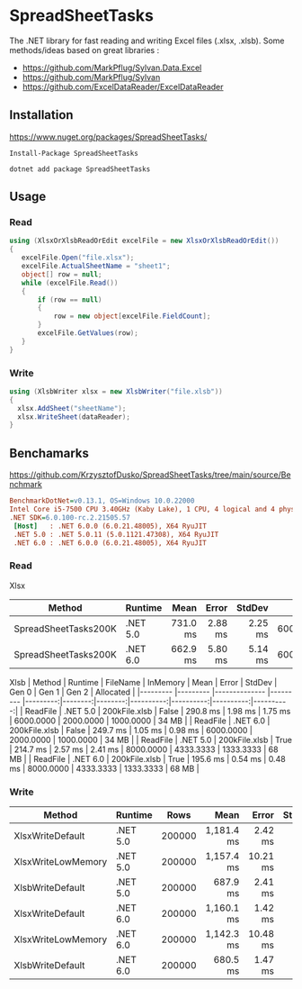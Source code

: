 # SpreadSheetTasks
 The .NET library for fast reading and writing Excel files (.xlsx, .xlsb). 
 Some methods/ideas based on great libraries : 
 * https://github.com/MarkPflug/Sylvan.Data.Excel
 * https://github.com/MarkPflug/Sylvan
 * https://github.com/ExcelDataReader/ExcelDataReader

 ## Installation
 https://www.nuget.org/packages/SpreadSheetTasks/
 
 ```Install-Package SpreadSheetTasks```
 
 ```dotnet add package SpreadSheetTasks```

 
 ## Usage
 
 ### Read
 ```c#
 using (XlsxOrXlsbReadOrEdit excelFile = new XlsxOrXlsbReadOrEdit())
 {
    excelFile.Open("file.xlsx");
    excelFile.ActualSheetName = "sheet1";
    object[] row = null;
    while (excelFile.Read())
    {
        if (row == null)
        {
            row = new object[excelFile.FieldCount];
        }
        excelFile.GetValues(row);
    }
 }
 ```
 ### Write
 ``` C#
using (XlsbWriter xlsx = new XlsbWriter("file.xlsb"))
{
   xlsx.AddSheet("sheetName");
   xlsx.WriteSheet(dataReader);
}
 ```
 
 ## Benchamarks

 https://github.com/KrzysztofDusko/SpreadSheetTasks/tree/main/source/Benchmark
 
 ``` ini
BenchmarkDotNet=v0.13.1, OS=Windows 10.0.22000
Intel Core i5-7500 CPU 3.40GHz (Kaby Lake), 1 CPU, 4 logical and 4 physical cores
.NET SDK=6.0.100-rc.2.21505.57
  [Host]   : .NET 6.0.0 (6.0.21.48005), X64 RyuJIT
  .NET 5.0 : .NET 5.0.11 (5.0.1121.47308), X64 RyuJIT
  .NET 6.0 : .NET 6.0.0 (6.0.21.48005), X64 RyuJIT
```
### Read
Xlsx

|               Method |  Runtime |     Mean |   Error |  StdDev |     Gen 0 |     Gen 1 |     Gen 2 | Allocated |
|--------------------- |--------- |---------:|--------:|--------:|----------:|----------:|----------:|----------:|
| SpreadSheetTasks200K | .NET 5.0 | 731.0 ms | 2.88 ms | 2.25 ms | 6000.0000 | 2000.0000 | 1000.0000 |     34 MB |
| SpreadSheetTasks200K | .NET 6.0 | 662.9 ms | 5.80 ms | 5.14 ms | 6000.0000 | 2000.0000 | 1000.0000 |     34 MB |


Xlsb
|   Method |  Runtime |      FileName | InMemory |     Mean |   Error |  StdDev |     Gen 0 |     Gen 1 |     Gen 2 | Allocated |
|--------- |--------- |-------------- |--------- |---------:|--------:|--------:|----------:|----------:|----------:|----------:|
| ReadFile | .NET 5.0 | 200kFile.xlsb |    False | 290.8 ms | 1.98 ms | 1.75 ms | 6000.0000 | 2000.0000 | 1000.0000 |     34 MB |
| ReadFile | .NET 6.0 | 200kFile.xlsb |    False | 249.7 ms | 1.05 ms | 0.98 ms | 6000.0000 | 2000.0000 | 1000.0000 |     34 MB |
| ReadFile | .NET 5.0 | 200kFile.xlsb |     True | 214.7 ms | 2.57 ms | 2.41 ms | 8000.0000 | 4333.3333 | 1333.3333 |     68 MB |
| ReadFile | .NET 6.0 | 200kFile.xlsb |     True | 195.6 ms | 0.54 ms | 0.48 ms | 8000.0000 | 4333.3333 | 1333.3333 |     68 MB |


### Write
|             Method |  Runtime |   Rows |       Mean |    Error |  StdDev |     Gen 0 | Allocated |
|------------------- |--------- |------- |-----------:|---------:|--------:|----------:|----------:|
|   XlsxWriteDefault | .NET 5.0 | 200000 | 1,181.4 ms |  2.42 ms | 2.14 ms | 4000.0000 |     31 MB |
| XlsxWriteLowMemory | .NET 5.0 | 200000 | 1,157.4 ms | 10.21 ms | 9.55 ms | 4000.0000 |     14 MB |
|   XlsbWriteDefault | .NET 5.0 | 200000 |   687.9 ms |  2.41 ms | 2.25 ms | 4000.0000 |     31 MB |
|   XlsxWriteDefault | .NET 6.0 | 200000 | 1,160.1 ms |  1.42 ms | 1.26 ms | 4000.0000 |     31 MB |
| XlsxWriteLowMemory | .NET 6.0 | 200000 | 1,142.3 ms | 10.48 ms | 9.80 ms | 4000.0000 |     14 MB |
|   XlsbWriteDefault | .NET 6.0 | 200000 |   680.5 ms |  1.47 ms | 1.37 ms | 4000.0000 |     31 MB |